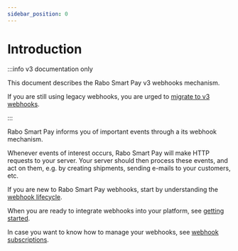 ```yaml
---
sidebar_position: 0
---
```


# Introduction
:::info v3 documentation only

This document describes the Rabo Smart Pay v3 webhooks mechanism.

If you are still using legacy webhooks, you are urged to
[migrate to v3 webhooks](./advanced-topics/migrating-to-v3-webhooks.md).

:::

Rabo Smart Pay informs you of important events through a its webhook mechanism.

Whenever events of interest occurs, Rabo Smart Pay will make HTTP requests to your server. Your server should then 
process these events, and act on them, e.g. by creating shipments, sending e-mails to your customers, etc.

If you are new to Rabo Smart Pay webhooks, start by understanding the [webhook lifecycle](./webhook-lifecycle.md).

When you are ready to integrate webhooks into your platform, see [getting started](./getting-started.md).

In case you want to know how to manage your webhooks, see
[webhook subscriptions](./advanced-topics/migrating-to-v3-webhooks.md).

